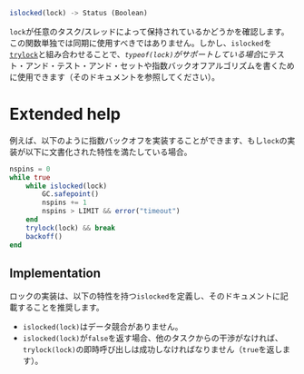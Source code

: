 ```julia
islocked(lock) -> Status (Boolean)
```

`lock`が任意のタスク/スレッドによって保持されているかどうかを確認します。この関数単独では同期に使用すべきではありません。しかし、`islocked`を[`trylock`](@ref)と組み合わせることで、*`typeof(lock)`がサポートしている場合*にテスト・アンド・テスト・アンド・セットや指数バックオフアルゴリズムを書くために使用できます（そのドキュメントを参照してください）。

# Extended help

例えば、以下のように指数バックオフを実装することができます、もし`lock`の実装が以下に文書化された特性を満たしている場合。

```julia
nspins = 0
while true
    while islocked(lock)
        GC.safepoint()
        nspins += 1
        nspins > LIMIT && error("timeout")
    end
    trylock(lock) && break
    backoff()
end
```

## Implementation

ロックの実装は、以下の特性を持つ`islocked`を定義し、そのドキュメントに記載することを推奨します。

  * `islocked(lock)`はデータ競合がありません。
  * `islocked(lock)`が`false`を返す場合、他のタスクからの干渉がなければ、`trylock(lock)`の即時呼び出しは成功しなければなりません（`true`を返します）。
